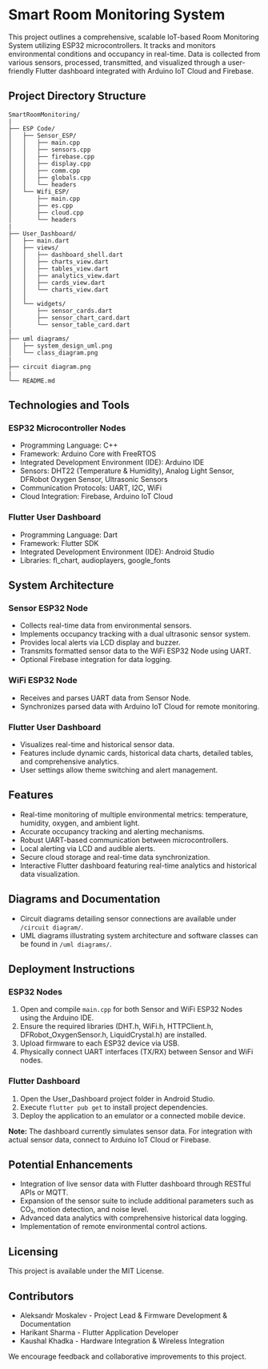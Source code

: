 # Smart Room Monitoring System

This project outlines a comprehensive, scalable IoT-based Room Monitoring System utilizing ESP32 microcontrollers. It tracks and monitors environmental conditions and occupancy in real-time. Data is collected from various sensors, processed, transmitted, and visualized through a user-friendly Flutter dashboard integrated with Arduino IoT Cloud and Firebase.

## Project Directory Structure

```
SmartRoomMonitoring/
|
├── ESP Code/
│   ├── Sensor_ESP/
│   │   ├── main.cpp
│   │   ├── sensors.cpp
│   │   ├── firebase.cpp
│   │   ├── display.cpp
│   │   ├── comm.cpp
│   │   ├── globals.cpp
│   │   └── headers
│   └── Wifi_ESP/
│       ├── main.cpp
│       ├── es.cpp
│       ├── cloud.cpp
│       └── headers
|
├── User_Dashboard/
│   ├── main.dart
│   ├── views/
│   │   ├── dashboard_shell.dart
│   │   ├── charts_view.dart
│   │   ├── tables_view.dart
│   │   ├── analytics_view.dart
│   │   ├── cards_view.dart
│   │   └── charts_view.dart
│   │
│   └── widgets/
│       ├── sensor_cards.dart
│       ├── sensor_chart_card.dart
│       └── sensor_table_card.dart
|
├── uml diagrams/
│   ├── system_design_uml.png
│   └── class_diagram.png
|
├── circuit diagram.png
|
└── README.md
```

## Technologies and Tools

### ESP32 Microcontroller Nodes
- Programming Language: C++
- Framework: Arduino Core with FreeRTOS
- Integrated Development Environment (IDE): Arduino IDE
- Sensors: DHT22 (Temperature & Humidity), Analog Light Sensor, DFRobot Oxygen Sensor, Ultrasonic Sensors
- Communication Protocols: UART, I2C, WiFi
- Cloud Integration: Firebase, Arduino IoT Cloud

### Flutter User Dashboard
- Programming Language: Dart
- Framework: Flutter SDK
- Integrated Development Environment (IDE): Android Studio
- Libraries: fl_chart, audioplayers, google_fonts

## System Architecture

### Sensor ESP32 Node
- Collects real-time data from environmental sensors.
- Implements occupancy tracking with a dual ultrasonic sensor system.
- Provides local alerts via LCD display and buzzer.
- Transmits formatted sensor data to the WiFi ESP32 Node using UART.
- Optional Firebase integration for data logging.

### WiFi ESP32 Node
- Receives and parses UART data from Sensor Node.
- Synchronizes parsed data with Arduino IoT Cloud for remote monitoring.

### Flutter User Dashboard
- Visualizes real-time and historical sensor data.
- Features include dynamic cards, historical data charts, detailed tables, and comprehensive analytics.
- User settings allow theme switching and alert management.

## Features

- Real-time monitoring of multiple environmental metrics: temperature, humidity, oxygen, and ambient light.
- Accurate occupancy tracking and alerting mechanisms.
- Robust UART-based communication between microcontrollers.
- Local alerting via LCD and audible alerts.
- Secure cloud storage and real-time data synchronization.
- Interactive Flutter dashboard featuring real-time analytics and historical data visualization.

## Diagrams and Documentation

- Circuit diagrams detailing sensor connections are available under `/circuit diagram/`.
- UML diagrams illustrating system architecture and software classes can be found in `/uml diagrams/`.

## Deployment Instructions

### ESP32 Nodes
1. Open and compile `main.cpp` for both Sensor and WiFi ESP32 Nodes using the Arduino IDE.
2. Ensure the required libraries (DHT.h, WiFi.h, HTTPClient.h, DFRobot_OxygenSensor.h, LiquidCrystal.h) are installed.
3. Upload firmware to each ESP32 device via USB.
4. Physically connect UART interfaces (TX/RX) between Sensor and WiFi nodes.

### Flutter Dashboard
1. Open the User_Dashboard project folder in Android Studio.
2. Execute `flutter pub get` to install project dependencies.
3. Deploy the application to an emulator or a connected mobile device.

**Note:** The dashboard currently simulates sensor data. For integration with actual sensor data, connect to Arduino IoT Cloud or Firebase.

## Potential Enhancements
- Integration of live sensor data with Flutter dashboard through RESTful APIs or MQTT.
- Expansion of the sensor suite to include additional parameters such as CO₂, motion detection, and noise level.
- Advanced data analytics with comprehensive historical data logging.
- Implementation of remote environmental control actions.

## Licensing
This project is available under the MIT License.

## Contributors
- Aleksandr Moskalev - Project Lead & Firmware Development & Documentation
- Harikant Sharma - Flutter Application Developer
- Kaushal Khadka - Hardware Integration & Wireless Integration

We encourage feedback and collaborative improvements to this project.


